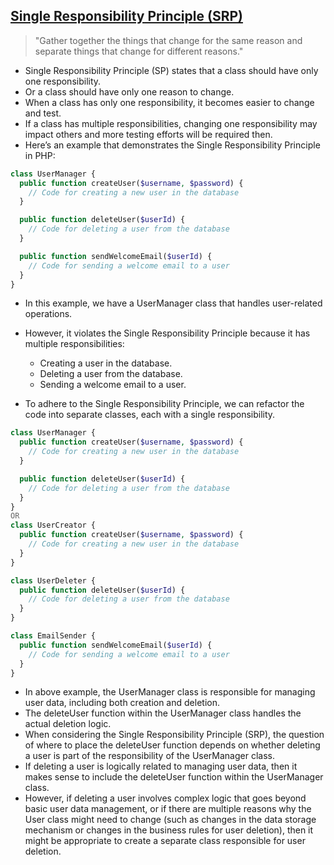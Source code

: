 ## [Single Responsibility Principle (SRP) ](https://youtu.be/HT3TgUABtc8?si=q6g0FtbVyow-ND19)
> "Gather together the things that change for the same reason and separate things that change for different reasons."
- Single Responsibility Principle (SP) states that a class should have only one responsibility.
- Or a class should have only one reason to change.
- When a class has only one responsibility, it becomes easier to change and test. 
- If a class has multiple responsibilities, changing one responsibility may impact others and more testing efforts will be required then.
- Here’s an example that demonstrates the Single Responsibility Principle in PHP:
```php
class UserManager {
  public function createUser($username, $password) {
    // Code for creating a new user in the database
  }

  public function deleteUser($userId) {
    // Code for deleting a user from the database
  }

  public function sendWelcomeEmail($userId) {
    // Code for sending a welcome email to a user
  }
}
```
- In this example, we have a UserManager class that handles user-related operations. 
- However, it violates the Single Responsibility Principle because it has multiple responsibilities:
    - Creating a user in the database.
    - Deleting a user from the database.
    - Sending a welcome email to a user.

- To adhere to the Single Responsibility Principle, we can refactor the code into separate classes, each with a single responsibility.

```php
class UserManager {
  public function createUser($username, $password) {
    // Code for creating a new user in the database
  }

  public function deleteUser($userId) {
    // Code for deleting a user from the database
  }
}
OR
class UserCreator {
  public function createUser($username, $password) {
    // Code for creating a new user in the database
  }
}

class UserDeleter {
  public function deleteUser($userId) {
    // Code for deleting a user from the database
  }
}

class EmailSender {
  public function sendWelcomeEmail($userId) {
    // Code for sending a welcome email to a user
  }
}
```

- In above example, the UserManager class is responsible for managing user data, including both creation and deletion. 
- The deleteUser function within the UserManager class handles the actual deletion logic. 
- When considering the Single Responsibility Principle (SRP), the question of where to place the deleteUser function depends on whether deleting a user is part of the responsibility of the UserManager class. 
- If deleting a user is logically related to managing user data, then it makes sense to include the deleteUser function within the UserManager class.
- However, if deleting a user involves complex logic that goes beyond basic user data management, or if there are multiple reasons why the User class might need to change (such as changes in the data storage mechanism or changes in the business rules for user deletion), then it might be appropriate to create a separate class responsible for user deletion.